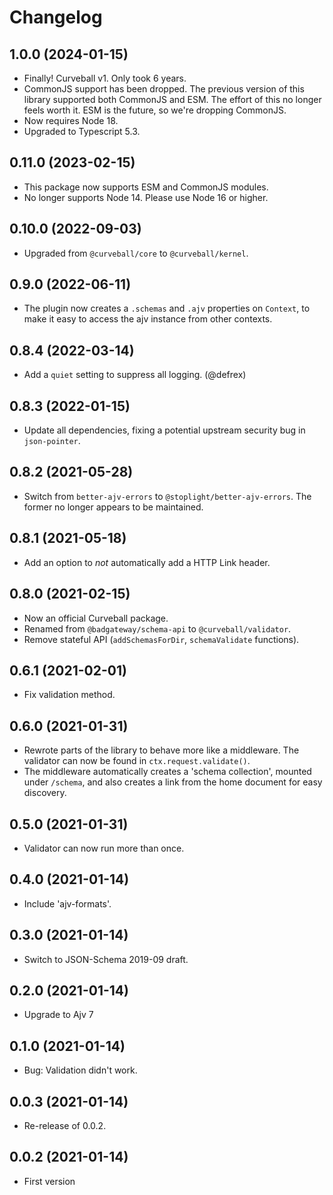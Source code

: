 Changelog
=========

1.0.0 (2024-01-15)
------------------

* Finally! Curveball v1. Only took 6 years.
* CommonJS support has been dropped. The previous version of this library
  supported both CommonJS and ESM. The effort of this no longer feels worth it.
  ESM is the future, so we're dropping CommonJS.
* Now requires Node 18.
* Upgraded to Typescript 5.3.


0.11.0 (2023-02-15)
-------------------

* This package now supports ESM and CommonJS modules.
* No longer supports Node 14. Please use Node 16 or higher.


0.10.0 (2022-09-03)
-------------------

* Upgraded from `@curveball/core` to `@curveball/kernel`.


0.9.0 (2022-06-11)
------------------

* The plugin now creates a `.schemas` and `.ajv` properties on `Context`, to
  make it easy to access the ajv instance from other contexts.


0.8.4 (2022-03-14)
------------------

* Add a `quiet` setting to suppress all logging. (@defrex)


0.8.3 (2022-01-15)
------------------

* Update all dependencies, fixing a potential upstream security bug in
  `json-pointer`.


0.8.2 (2021-05-28)
------------------

* Switch from `better-ajv-errors` to `@stoplight/better-ajv-errors`. The former
  no longer appears to be maintained.


0.8.1 (2021-05-18)
------------------

* Add an option to *not* automatically add a HTTP Link header.


0.8.0 (2021-02-15)
------------------

* Now an official Curveball package.
* Renamed from `@badgateway/schema-api` to `@curveball/validator`.
* Remove stateful API (`addSchemasForDir`, `schemaValidate` functions).


0.6.1 (2021-02-01)
------------------

* Fix validation method.


0.6.0 (2021-01-31)
------------------

* Rewrote parts of the library to behave more like a middleware. The validator
  can now be found in `ctx.request.validate()`.
* The middleware automatically creates a 'schema collection', mounted under
  `/schema`, and also creates a link from the home document for easy discovery.


0.5.0 (2021-01-31)
------------------

* Validator can now run more than once.


0.4.0 (2021-01-14)
------------------

* Include 'ajv-formats'.


0.3.0 (2021-01-14)
------------------

* Switch to JSON-Schema 2019-09 draft.


0.2.0 (2021-01-14)
------------------

* Upgrade to Ajv 7


0.1.0 (2021-01-14)
------------------

* Bug: Validation didn't work.


0.0.3 (2021-01-14)
------------------

* Re-release of 0.0.2.


0.0.2 (2021-01-14)
------------------

* First version
